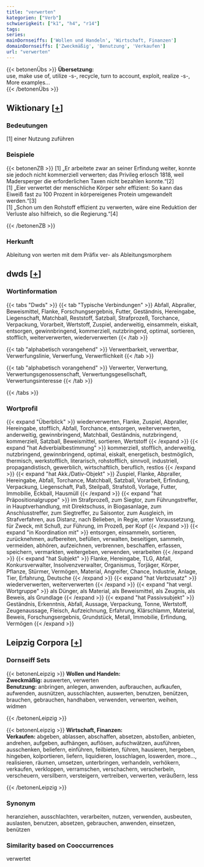 ```yaml
---
title: "verwerten"
kategorien: ["Verb"]
schwierigkeit: ["k1", "h4", "r14"]
tags:
series:
mainDornseiffs: ['Wollen und Handeln', 'Wirtschaft, Finanzen']
domainDornseiffs: ['Zweckmäßig', 'Benutzung', 'Verkaufen']
url: "verwerten"
---
```


{{< betonenÜbs >}}
**Übersetzung:**  
use, make use of, utilize -s-, recycle, turn to account, exploit, realize -s-, More examples...  
{{< /betonenÜbs >}}

## Wiktionary [[+](https://de.wiktionary.org/wiki/verwerten)]

### Bedeutungen
[1] einer Nutzung zuführen  

### Beispiele
{{< betonenZB >}}
[1] „Er arbeitete zwar an seiner Erfindung weiter, konnte sie jedoch nicht kommerziell verwerten; das Privileg erlosch 1818, weil Madersperger die erforderlichen Taxen nicht bezahlen konnte.“[2]  
[1] „Eier verwertet der menschliche Körper sehr effizient: So kann das Eiweiß fast zu 100 Prozent in körpereigenes Protein umgewandelt werden.“[3]  
[1] „Schon um den Rohstoff effizient zu verwerten, wäre eine Reduktion der Verluste also hilfreich, so die Regierung.“[4]  

{{< /betonenZB >}}
### Herkunft
Ableitung von werten mit dem Präfix ver- als Ableitungsmorphem  



## dwds [[+](https://www.dwds.de/wb/verwerten)]

### Wortinformation
{{< tabs "Dwds" >}}
{{< tab "Typische Verbindungen" >}}
Abfall, Abpraller, Beweismittel, Flanke, Forschungsergebnis, Futter, Geständnis, Hereingabe, Liegenschaft, Matchball, Reststoff, Satzball, Strafprozeß, Torchance, Verpackung, Vorarbeit, Wertstoff, Zuspiel, anderweitig, einsammeln, eiskalt, entsorgen, gewinnbringend, kommerziell, nutzbringend, optimal, sortieren, stofflich, weiterverwerten, wiederverwerten
{{< /tab >}}

{{< tab "alphabetisch vorangehend" >}}
Verwertbarkeit, verwertbar, Verwerfungslinie, Verwerfung, Verwerflichkeit
{{< /tab >}}

{{< tab "alphabetisch vorangehend" >}}
Verwerter, Verwertung, Verwertungsgenossenschaft, Verwertungsgesellschaft, Verwertungsinteresse
{{< /tab >}}

{{< /tabs >}}

### Wortprofil
{{< expand "Überblick" >}} wiederverwerten, Flanke, Zuspiel, Abpraller, Hereingabe, stofflich, Abfall, Torchance, entsorgen, weiterverwerten, anderweitig, gewinnbringend, Matchball, Geständnis, nutzbringend, kommerziell, Satzball, Beweismittel, sortieren, Wertstoff {{< /expand >}}
{{< expand "hat Adverbialbestimmung" >}} kommerziell, stofflich, anderweitig, nutzbringend, gewinnbringend, optimal, eiskalt, energetisch, bestmöglich, thermisch, werkstofflich, literarisch, rohstofflich, sinnvoll, industriell, propagandistisch, gewerblich, wirtschaftlich, beruflich, restlos {{< /expand >}}
{{< expand "hat Akk./Dativ-Objekt" >}} Zuspiel, Flanke, Abpraller, Hereingabe, Abfall, Torchance, Matchball, Satzball, Vorarbeit, Erfindung, Verpackung, Liegenschaft, Paß, Steilpaß, Strafstoß, Vorlage, Futter, Immobilie, Eckball, Hausmüll {{< /expand >}}
{{< expand "hat Präpositionalgruppe" >}} im Strafprozeß, zum Siegtor, zum Führungstreffer, in Hauptverhandlung, mit Direktschuss, in Biogasanlage, zum Anschlusstreffer, zum Siegtreffer, zu Saisontor, zum Ausgleich, im Strafverfahren, aus Distanz, nach Belieben, in Regie, unter Voraussetzung, für Zweck, mit Schuß, zur Führung, im Prozeß, per Kopf {{< /expand >}}
{{< expand "in Koordination mit" >}} entsorgen, einsammeln, sortieren, zurücknehmen, aufbereiten, befüllen, verwalten, beseitigen, sammeln, vermeiden, abhören, aufzeichnen, verbrennen, beschaffen, erfassen, speichern, vermarkten, weitergeben, verwenden, verarbeiten {{< /expand >}}
{{< expand "hat Subjekt" >}} Flanke, Hereingabe, TLG, Abfall, Konkursverwalter, Insolvenzverwalter, Organismus, Torjäger, Körper, Pflanze, Stürmer, Vermögen, Material, Angreifer, Chance, Industrie, Anlage, Tier, Erfahrung, Deutsche {{< /expand >}}
{{< expand "hat Verbzusatz" >}} wiederverwerten, weiterverwerten {{< /expand >}}
{{< expand "hat vergl. Wortgruppe" >}} als Dünger, als Material, als Beweismittel, als Zeugnis, als Beweis, als Grundlage {{< /expand >}}
{{< expand "hat Passivsubjekt" >}} Geständnis, Erkenntnis, Abfall, Aussage, Verpackung, Tonne, Wertstoff, Zeugenaussage, Fleisch, Aufzeichnung, Erfahrung, Klärschlamm, Material, Beweis, Forschungsergebnis, Grundstück, Metall, Immobilie, Erfindung, Vermögen {{< /expand >}}

## Leipzig Corpora [[+](https://corpora.uni-leipzig.de/en/res?word=verwerten&corpusId=deu_newscrawl-public_2018)]

### Dornseiff Sets
{{< betonenLeipzig >}}
**Wollen und Handeln:**  
**Zweckmäßig:** auswerten, verwerten  
**Benutzung:** anbringen, anlegen, anwenden, aufbrauchen, aufkaufen, aufwenden, ausnützen, ausschlachten, auswerten, benutzen, benützen, brauchen, gebrauchen, handhaben, verwenden, verwerten, weihen, widmen  

{{< /betonenLeipzig >}}


{{< betonenLeipzig >}}
**Wirtschaft, Finanzen:**  
**Verkaufen:** abgeben, ablassen, abschaffen, absetzen, abstoßen, anbieten, andrehen, aufgeben, aufhängen, auflösen, aufschwätzen, ausführen, ausschenken, beliefern, einführen, feilbieten, führen, hausieren, hergeben, hingeben, kolportieren, liefern, liquidieren, losschlagen, loswerden, more..., realisieren, räumen, umsetzen, unterbringen, verhandeln, verhökern, verkaufen, verkloppen, verramschen, verschachern, verscherbeln, verscheuern, versilbern, versteigern, vertreiben, verwerten, veräußern, less  

{{< /betonenLeipzig >}}

### Synonym
heranziehen, ausschlachten, verarbeiten, nutzen, verwenden, ausbeuten, auslasten, benutzen, absetzen, gebrauchen, anwenden, einsetzen, benützen


### Similarity based on Cooccurrences
verwertet

